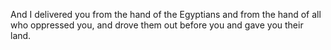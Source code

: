 And I delivered you from the hand of the Egyptians and from the hand of all who oppressed you, and drove them out before you and gave you their land.
